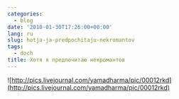 ```yaml
---
categories:
  - blog
date: '2010-01-30T17:26:00+00:00'
lang: ru
slug: hotja-ja-predpochitaju-nekromantov
tags:
  - doch
title: Хотя я предпочитаю некромантов
---
```




![http://pics.livejournal.com/yamadharma/pic/00012rkd](http://pics.livejournal.com/yamadharma/pic/00012rkd)